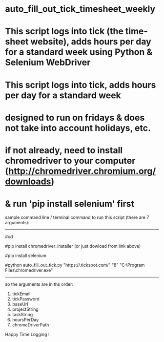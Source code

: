 # auto_fill_out_tick_timesheet_weekly

# This script logs into tick (the time-sheet website), adds hours per day for a standard week using Python &amp; Selenium WebDriver

# This script logs into tick, adds hours per day for a standard week

# designed to run on fridays & does not take into account holidays, etc.

# if not already, need to install chromedriver to your computer (http://chromedriver.chromium.org/downloads)

# & run 'pip install selenium' first

sample command line / terminal command to run this script (there are 7 arguments):


---------------------

#cd <location of script>

#pip install chromedriver_installer   (or just dowload from link above)

#pip install selenium

#python auto_fill_out_tick.py <tick email> <tick password> "https://<your organization>.tickspot.com/" <project name> <task name> "8" "C:\Program Files\chromedriver.exe"



-------------------------

so the arguments are in ths order: 

1. tickEmail
2. tickPassword
3. baseUrl
4. projectString
5. taskString
6. hoursPerDay 
7. chromeDriverPath 

Happy Time Logging !
